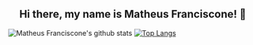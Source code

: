 

<h2 align="center"> Hi there, my name is Matheus Franciscone! 👋 </h2>

<!--
**MatheusFranciscone/MatheusFranciscone** is a ✨ _special_ ✨ repository because its `README.md` (this file) appears on your GitHub profile.

Here are some ideas to get you started:

- 🔭 I’m currently working on ...
- 🌱 I’m currently learning ...
- 👯 I’m looking to collaborate on ...
- 🤔 I’m looking for help with ...
- 💬 Ask me about ...
- 📫 How to reach me: ...
- 😄 Pronouns: ...
- ⚡ Fun fact: ...
-->

![Matheus Franciscone's github stats](https://github-readme-stats.vercel.app/api?username=MatheusFranciscone&count_private=true&theme=dark&show_icons=true&hide=contribs)
[![Top Langs](https://github-readme-stats.vercel.app/api/top-langs/?username=MatheusFranciscone&layout=compact&theme=dark)](https://github.com/MatheusFranciscone/github-readme-stats)
